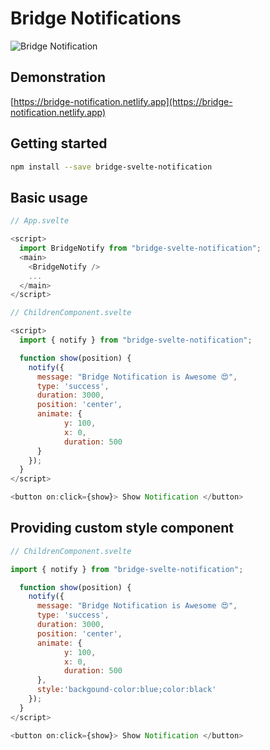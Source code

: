 # Bridge Notifications

![Bridge Notification](https://user-images.githubusercontent.com/41295276/79585406-60ed7280-80ed-11ea-8b6c-864dbd14dad9.png)

## Demonstration

[https://bridge-notification.netlify.app](https://bridge-notification.netlify.app)

## Getting started

```bash
npm install --save bridge-svelte-notification
```

## Basic usage

```javascript
// App.svelte

<script>
  import BridgeNotify from "bridge-svelte-notification";
  <main>
    <BridgeNotify />
    ...
  </main>
</script>
```

```javascript
// ChildrenComponent.svelte

<script>
  import { notify } from "bridge-svelte-notification";

  function show(position) {
    notify({
      message: "Bridge Notification is Awesome 😍",
      type: 'success',
      duration: 3000,
      position: 'center',
      animate: {
            y: 100,
            x: 0,
            duration: 500
      }
    });
  }
</script>

<button on:click={show}> Show Notification </button>
```

## Providing custom style component

```javascript
// ChildrenComponent.svelte

import { notify } from "bridge-svelte-notification";

  function show(position) {
    notify({
      message: "Bridge Notification is Awesome 😍",
      type: 'success',
      duration: 3000,
      position: 'center',
      animate: {
            y: 100,
            x: 0,
            duration: 500
      },
      style:'backgound-color:blue;color:black'
    });
  }
</script>

<button on:click={show}> Show Notification </button>
```
